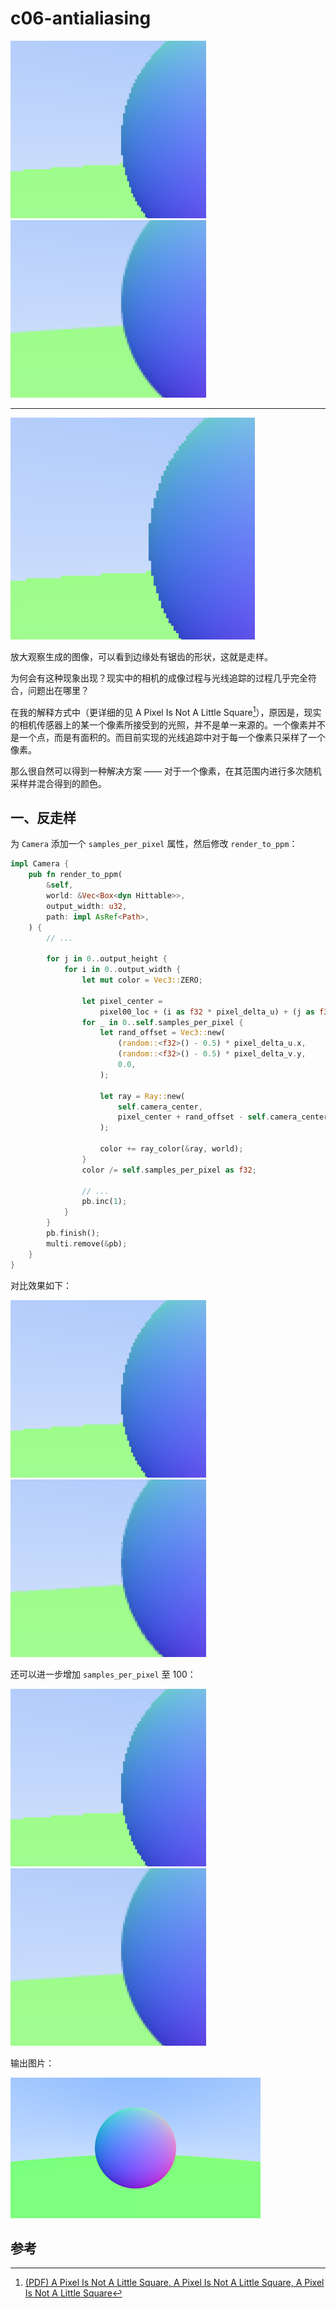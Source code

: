 # c06-antialiasing

<img src="./assets/image-20240907001025528.png" alt="image-20240907001025528" style="zoom:40%;" /><img src="./assets/image-20240907003819882.png" alt="image-20240907003819882" style="zoom:40%;" />

---

<img src="./assets/image-20240907001025528.png" alt="image-20240907001025528" style="zoom:50%;" />

放大观察生成的图像，可以看到边缘处有锯齿的形状，这就是走样。

为何会有这种现象出现？现实中的相机的成像过程与光线追踪的过程几乎完全符合，问题出在哪里？

在我的解释方式中（更详细的见 A Pixel Is Not A Little Square[^1]），原因是，现实的相机传感器上的某一个像素所接受到的光照，并不是单一来源的。一个像素并不是一个点，而是有面积的。而目前实现的光线追踪中对于每一个像素只采样了一个像素。

那么很自然可以得到一种解决方案 —— 对于一个像素，在其范围内进行多次随机采样并混合得到的颜色。

## 一、反走样

为 `Camera` 添加一个 `samples_per_pixel` 属性，然后修改 `render_to_ppm`：

```rust
impl Camera {
    pub fn render_to_ppm(
        &self,
        world: &Vec<Box<dyn Hittable>>,
        output_width: u32,
        path: impl AsRef<Path>,
    ) {
        // ...
      
        for j in 0..output_height {
            for i in 0..output_width {
                let mut color = Vec3::ZERO;

                let pixel_center =
                    pixel00_loc + (i as f32 * pixel_delta_u) + (j as f32 * pixel_delta_v);
                for _ in 0..self.samples_per_pixel {
                    let rand_offset = Vec3::new(
                        (random::<f32>() - 0.5) * pixel_delta_u.x,
                        (random::<f32>() - 0.5) * pixel_delta_v.y,
                        0.0,
                    );

                    let ray = Ray::new(
                        self.camera_center,
                        pixel_center + rand_offset - self.camera_center,
                    );

                    color += ray_color(&ray, world);
                }
                color /= self.samples_per_pixel as f32;

                // ...
                pb.inc(1);
            }
        }
        pb.finish();
        multi.remove(&pb);
    }
}
```

对比效果如下：

<img src="./assets/image-20240907001025528.png" alt="image-20240907001025528" style="zoom:40%;" /><img src="./assets/image-20240907003348120.png" alt="image-20240907003348120" style="zoom:40%;" />

还可以进一步增加 `samples_per_pixel` 至 100：

<img src="./assets/image-20240907001025528.png" alt="image-20240907001025528" style="zoom:40%;" /><img src="./assets/image-20240907003819882.png" alt="image-20240907003819882" style="zoom:40%;" />

输出图片：

![image_c06](./assets/image_c06.png)

## 参考

[^1]: [(PDF) A Pixel Is Not A Little Square, A Pixel Is Not A Little Square, A Pixel Is Not A Little Square](https://www.researchgate.net/publication/244986797_A_Pixel_Is_Not_A_Little_Square_A_Pixel_Is_Not_A_Little_Square_A_Pixel_Is_Not_A_Little_Square)